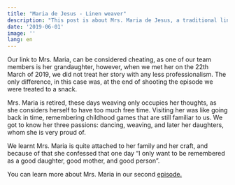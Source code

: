 ```yaml
---
title: "Maria de Jesus - Linen weaver"
description: "This post is about Mrs. Maria de Jesus, a traditional linen weaver from Braga"
date: '2019-06-01'
image: ''
lang: en
---
```



Our link to Mrs. Maria, can be considered cheating, as one of our team members is her grandaughter, however, when we met her on the 22th March of 2019, we did not treat her story with any less professionalism. The only difference, in this case was, at the end of shooting the episode we were treated to a snack. 

Mrs. Maria is retired, these days weaving only occupies her thoughts, as she considers herself to have too much free time. Visiting her was like going back in time, remembering childhood games that are still familiar to us. We got to know her three passions: dancing, weaving, and later her daughters, whom she is very proud of.

We learnt Mrs. Maria is quite attached to her family and her craft, and because of that she confessed that one day “I only want to be remembered as a good daughter, good mother, and good person”.

You can learn more about Mrs. Maria in our second <a href="/en/videos#four">episode.</a>


